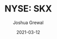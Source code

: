 ---
type: "report"
paper: "SKX_Joshua_Grewal.pdf"
author: "Joshua Grewal"
company: "Skechers U.S.A, Inc."
date: "2021-03-12"
summary: "Skechers U.S.A Inc, headquartered in Manhattan Beach, California, was founded in 1992 and specializes in affordable yet stylish footwear and apparel. Skechers sells its products to wholesale distributors, retailers and directly to consumers in over 170 countries."
title: "NYSE: SKX"
---